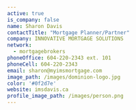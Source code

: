 ```yaml
---
active: true
is_company: false
name: Sharon Davis
contactTitle: "Mortgage Planner/Partner"
company: INNOVATIVE MORTGAGE SOLUTIONS
network:
  - mortgagebrokers
phoneOffice: 604-220-2343 ext. 101
phoneCell: 604-220-2343
email: sharon@myimsmortgage.com
image_path: /images/dominion-logo.jpg
color: '#0f2d7e'
website: imsdavis.ca
profile_image_path: /images/person.png
---
```

